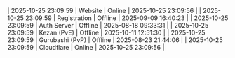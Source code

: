 | 2025-10-25 23:09:59 | Website | Online | 2025-10-25 23:09:56 |
| 2025-10-25 23:09:59 | Registration | Offline | 2025-09-09 16:40:23 |
| 2025-10-25 23:09:59 | Auth Server | Offline | 2025-08-18 09:33:31 |
| 2025-10-25 23:09:59 | Kezan (PvE) | Offline | 2025-10-11 12:51:30 |
| 2025-10-25 23:09:59 | Gurubashi (PvP) | Offline | 2025-08-23 21:44:06 |
| 2025-10-25 23:09:59 | Cloudflare | Online | 2025-10-25 23:09:56 |
